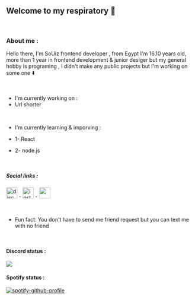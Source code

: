 ## Welcome to my respiratory :handshake:
 
 <br/>



 ### **About me** :
Hello there, I'm SoUiz frontend developer ,
 from Egypt I'm 16.10 years old, more than 1 year in frontend development & junior desiger but my general hobby is programing , 
 I didn't make any public projects but I'm working on some one :arrow_down: 

<br/>

- I'm currently working on : 
 - Url shorter


<br/>

- I'm currently learning & imporving :

- 1- React
- 2- node.js
<br/>

##### Social links :
[<img src='https://cdn.jsdelivr.net/npm/simple-icons@3.0.1/icons/discord.svg' alt='discord' height='30'>](https://discord.com/users/779536788058013697)  -  [<img src='https://cdn.jsdelivr.net/npm/simple-icons@3.0.1/icons/instagram.svg' alt='instagram' height='30'>](https://www.instagram.com/X2_69x/) -  [<img src='https://cdn.jsdelivr.net/npm/simple-icons@3.0.1/icons/twitter.svg' alt='twitter' height='30' style="color: white;">](https://twitter.com/iiSoUlz_x) 

<br/>

-  Fun fact: You don't have to send me friend request but you can text me with no friend
<br/>


   ####  Discord status :

<img src="https://discord.c99.nl/widget/theme-4/779536788058013697.png">
  

<br/>

####  Spotify status :

[![spotify-github-profile](https://spotify-github-profile.vercel.app/api/view?uid=fd00ebq4g3806ufgyc7sv0o5e&cover_image=true&theme=default)](https://github.com/iiSoUlz/spotify-github-profile)


